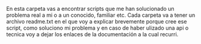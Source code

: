 En esta carpeta vas a encontrar scripts que me han solucionado un problema real a mi o a un conocido, familiar etc. 
Cada carpeta va a tener un archivo readme.txt en el que voy a explicar brevemente porque cree ese script, como soluciono mi problema y 
en caso de haber ulizado una api o tecnica voy a dejar los enlaces de la documentación a la cual recurri.
